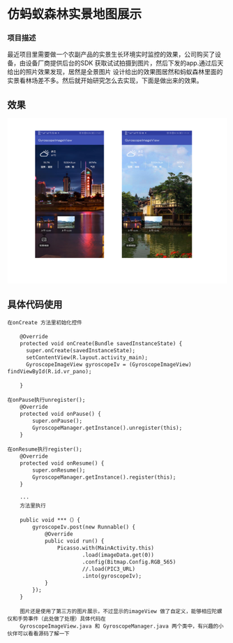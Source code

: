 # 仿蚂蚁森林实景地图展示


### 项目描述

最近项目里需要做一个农副产品的实景生长环境实时监控的效果，公司购买了设备，由设备厂商提供后台的SDK 获取试试拍摄到图片，然后下发的app.通过后天给出的照片效果发现，居然是全景图片 设计给出的效果图居然和蚂蚁森林里面的实景看林场差不多。然后就开始研究怎么去实现，下面是做出来的效果。

## 效果

![图片描述](https://raw.githubusercontent.com/AdorkableDog/GyroscopeImageView/master/screenshot/screenshot.jpg)

## 具体代码使用

	在onCreate 方法里初始化控件

		@Override
		protected void onCreate(Bundle savedInstanceState) {
		  super.onCreate(savedInstanceState);
		  setContentView(R.layout.activity_main);
		  GyroscopeImageView gyroscopeIv = (GyroscopeImageView) findViewById(R.id.vr_pano);

		}

	在onPause执行unregister();
		@Override
		protected void onPause() {
			super.onPause();
			GyroscopeManager.getInstance().unregister(this);
		}

	在onResume执行register();
		@Override
		protected void onResume() {
			super.onResume();
			GyroscopeManager.getInstance().register(this);
		}

		···
		方法里执行
		
		public void ***（）{
	 		gyroscopeIv.post(new Runnable() {
				@Override
				public void run() {
					Picasso.with(MainActivity.this)
							.load(imageData.get(0))
							.config(Bitmap.Config.RGB_565)
							//.load(PIC3_URL)
							.into(gyroscopeIv);
				}
			});
		}

		图片还是使用了第三方的图片展示，不过显示的imageView 做了自定义，能够相应陀螺仪和手势事件（此处做了处理）具体代码在
		GyroscopeImageView.java 和 GyroscopeManager.java 两个类中，有兴趣的小伙伴可以看看源码了解一下
##

	





